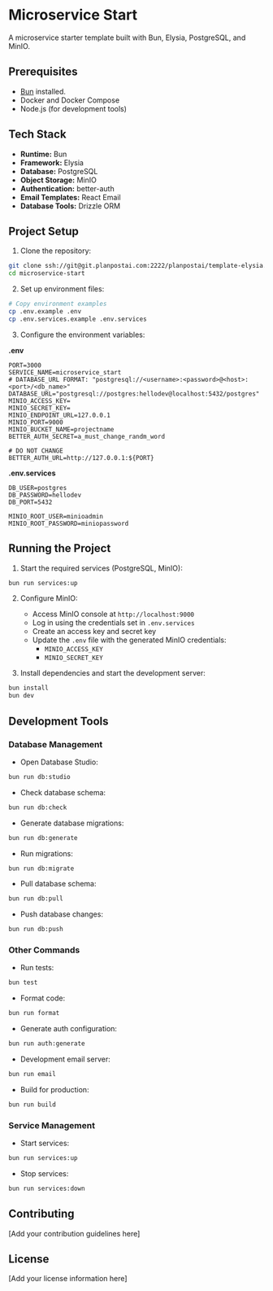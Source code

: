 # Microservice Start

A microservice starter template built with Bun, Elysia, PostgreSQL, and MinIO.

## Prerequisites

- [Bun](https://bun.sh/) installed.
- Docker and Docker Compose
- Node.js (for development tools)

## Tech Stack

- **Runtime:** Bun
- **Framework:** Elysia
- **Database:** PostgreSQL
- **Object Storage:** MinIO
- **Authentication:** better-auth
- **Email Templates:** React Email
- **Database Tools:** Drizzle ORM

## Project Setup

1. Clone the repository:

```bash
git clone ssh://git@git.planpostai.com:2222/planpostai/template-elysia.git microservice-start
cd microservice-start
```

2. Set up environment files:

```bash
# Copy environment examples
cp .env.example .env
cp .env.services.example .env.services
```

3. Configure the environment variables:

**.env**

```env
PORT=3000
SERVICE_NAME=microservice_start
# DATABASE_URL FORMAT: "postgresql://<username>:<password>@<host>:<port>/<db_name>"
DATABASE_URL="postgresql://postgres:hellodev@localhost:5432/postgres"
MINIO_ACCESS_KEY=
MINIO_SECRET_KEY=
MINIO_ENDPOINT_URL=127.0.0.1
MINIO_PORT=9000
MINIO_BUCKET_NAME=projectname
BETTER_AUTH_SECRET=a_must_change_randm_word

# DO NOT CHANGE
BETTER_AUTH_URL=http://127.0.0.1:${PORT}
```

**.env.services**

```env
DB_USER=postgres
DB_PASSWORD=hellodev
DB_PORT=5432

MINIO_ROOT_USER=minioadmin
MINIO_ROOT_PASSWORD=miniopassword
```

## Running the Project

1. Start the required services (PostgreSQL, MinIO):

```bash
bun run services:up
```

2. Configure MinIO:

   - Access MinIO console at `http://localhost:9000`
   - Log in using the credentials set in `.env.services`
   - Create an access key and secret key
   - Update the `.env` file with the generated MinIO credentials:
     - `MINIO_ACCESS_KEY`
     - `MINIO_SECRET_KEY`

3. Install dependencies and start the development server:

```bash
bun install
bun dev
```

## Development Tools

### Database Management

- Open Database Studio:

```bash
bun run db:studio
```

- Check database schema:

```bash
bun run db:check
```

- Generate database migrations:

```bash
bun run db:generate
```

- Run migrations:

```bash
bun run db:migrate
```

- Pull database schema:

```bash
bun run db:pull
```

- Push database changes:

```bash
bun run db:push
```

### Other Commands

- Run tests:

```bash
bun test
```

- Format code:

```bash
bun run format
```

- Generate auth configuration:

```bash
bun run auth:generate
```

- Development email server:

```bash
bun run email
```

- Build for production:

```bash
bun run build
```

### Service Management

- Start services:

```bash
bun run services:up
```

- Stop services:

```bash
bun run services:down
```

## Contributing

[Add your contribution guidelines here]

## License

[Add your license information here]
